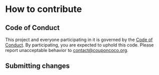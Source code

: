 # How to contribute

## Code of Conduct

This project and everyone participating in it is governed by the [Code of Conduct](CODE-OF-CONDUCT.md). By participating, you are expected to uphold this code. Please report unacceptable behavior to [contact@couponcoco.org](mailto:contact@couponcoco.org).

## Submitting changes

